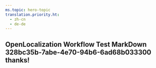 ```yaml
---
ms.topic: hero-topic
translation.priority.ht: 
  - zh-cn
  - de-de
---
```

## OpenLocalization Workflow Test MarkDown 328bc35b-7abe-4e70-94b6-6ad68b033300 thanks!
